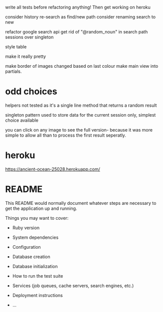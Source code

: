 write all tests before refactoring anything!
Then get working on heroku

consider history re-search as find/new path
consider renaming search to new

refactor google search api
get rid of "@random_noun" in search path
sessions over singleton

style table

make it really pretty

make border of images changed based on last colour
make main view into partials.


# odd choices
helpers not tested as it's a single line method that returns a random result

singleton pattern used to store data for the current session only, simplest choice available

you can click on any image to see the full version- because it was more simple to allow all than to process the first result seperatly.

# heroku
https://ancient-ocean-25028.herokuapp.com/

# README



This README would normally document whatever steps are necessary to get the
application up and running.

Things you may want to cover:

* Ruby version

* System dependencies

* Configuration

* Database creation

* Database initialization

* How to run the test suite

* Services (job queues, cache servers, search engines, etc.)

* Deployment instructions

* ...
